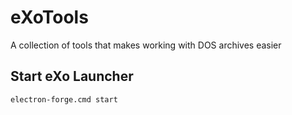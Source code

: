 # eXoTools
A collection of tools that makes working with DOS archives easier

## Start eXo Launcher
    electron-forge.cmd start
